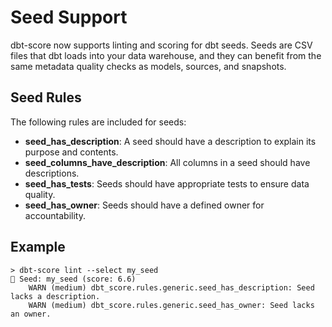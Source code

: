# Seed Support

dbt-score now supports linting and scoring for dbt seeds. Seeds are CSV files
that dbt loads into your data warehouse, and they can benefit from the same
metadata quality checks as models, sources, and snapshots.

## Seed Rules

The following rules are included for seeds:

- **seed_has_description**: A seed should have a description to explain its
  purpose and contents.
- **seed_columns_have_description**: All columns in a seed should have
  descriptions.
- **seed_has_tests**: Seeds should have appropriate tests to ensure data quality.
- **seed_has_owner**: Seeds should have a defined owner for accountability.

## Example

```shell
> dbt-score lint --select my_seed
🥉 Seed: my_seed (score: 6.6)
    WARN (medium) dbt_score.rules.generic.seed_has_description: Seed lacks a description.
    WARN (medium) dbt_score.rules.generic.seed_has_owner: Seed lacks an owner.